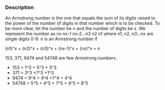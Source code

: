 ### Description
An Armstrong number is the one that equals the sum of its digits raised to the power of the number of digits in that number which is to be checked. To be more clear, let the number be n and the number of digits be x. We represent the number as nx nx-1 nx-2...n3 n2 n1 where n1, n2, n3...nx are single digits 0-9. n is an Armstrong number if

(n1)^x + (n2)^x + (n3)^x + (nx-1)^x + (nx)^x = n

153, 371, 9474 and 54748 are few Armstrong numbers.

* 153 = 1^3 + 5^3 + 3^3
* 371 = 3^3 +7^3 +1^3
* 9474 = 9^4 + 4^4 +7^4 + 4^4
* 54748 = 5^5 + 4^5 + 7^5 + 4^5 + 8^5